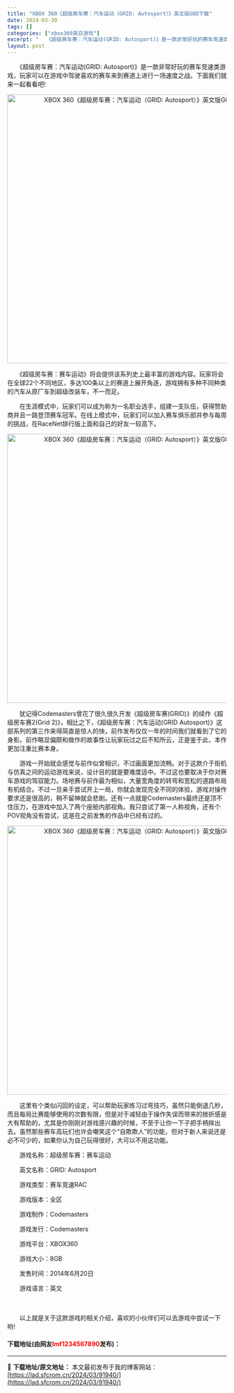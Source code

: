 ```yaml
---
title: "XBOX 360《超级房车赛：汽车运动（GRID: Autosport）》英文版GOD下载"
date: 2024-03-30
tags: []
categories: ["xbox360英日游戏"]
excerpt: "　　《超级房车赛：汽车运动(GRID: Autosport)》是一款非常好玩的赛车竞速类游戏，玩家可以在游戏中驾驶喜欢的赛车来到赛道上进行一场速度之战。下面我们就来一起看看吧! 　　《超级房车赛：赛车运动》将会提供该系列史上最丰富的游戏内容。玩家将会在全球22个不同地区，多达100条以上的赛道上展开&hellip;"
layout: post
---
```


 <p>　　《超级房车赛：汽车运动(GRID: Autosport)》是一款非常好玩的赛车竞速类游戏，玩家可以在游戏中驾驶喜欢的赛车来到赛道上进行一场速度之战。下面我们就来一起看看吧!</p> <p align="center"><img align="" src="https://lad.sfcrom.cn/wp-content/uploads/2024/03/20240330_6607dcd0b5696.webp" style="border-width: 0px; border-style: solid; width: 618px;" alt="XBOX 360《超级房车赛：汽车运动（GRID: Autosport）》英文版GOD下载" /></p> <p>　　《超级房车赛：赛车运动》将会提供该系列史上最丰富的游戏内容。玩家将会在全球22个不同地区，多达100条以上的赛道上展开角逐，游戏拥有多种不同种类的汽车从原厂车到超级改装车，不一而足。</p> <p>　　在生涯模式中，玩家们可以成为称为一名职业选手，组建一支队伍，获得赞助商并且一路登顶赛车冠军。在线上模式中，玩家们可以加入赛车俱乐部并参与每周的挑战，在RaceNet排行版上面和自己的好友一较高下。</p> <p align="center"><img align="" src="https://lad.sfcrom.cn/wp-content/uploads/2024/03/20240330_6607dcd150b3c.webp" style="border-width: 0px; border-style: solid; width: 618px;" alt="XBOX 360《超级房车赛：汽车运动（GRID: Autosport）》英文版GOD下载" /></p> <p>　　犹记得Codemasters曾花了很久很久开发《超级房车赛(GRID)》的续作《超级房车赛2(Grid 2)》，相比之下，《超级房车赛：汽车运动(GRID Autosport)》这部系列的第三作来得简直是惊人的快，前作发布仅仅一年的时间我们就看到了它的身影。前作略显偏颇和做作的故事性让玩家玩过之后不知所云，正是鉴于此，本作更加注重比赛本身。</p> <p>　　游戏一开始就会感觉与前作似曾相识，不过画面更加流畅。对于这款介于街机与仿真之间的运动游戏来说，设计目的就是要难度适中。不过这也要取决于你对赛车游戏的驾驭能力。场地赛与前作最为相似，大量宽角度的转弯和宽松的道路布局有机结合。不过一旦亲手尝试开上一局，你就会发现完全不同的体验，游戏对操作要求还是很高的，稍不留神就会悲剧。还有一点就是Codemasters最终还是顶不住压力，在游戏中加入了两个座舱内部视角。我只尝试了第一人称视角，还有个POV视角没有尝试，这是在之前发售的作品中已经有过的。</p> <p align="center"><img align="" src="https://lad.sfcrom.cn/wp-content/uploads/2024/03/20240330_6607dcd215a08.webp" style="border-width: 0px; border-style: solid; width: 618px;" alt="XBOX 360《超级房车赛：汽车运动（GRID: Autosport）》英文版GOD下载" /></p> <p>　　这里有个类似闪回的设定，可以帮助玩家练习过弯技巧，虽然只能倒退几秒，而且每局比赛能够使用的次数有限，但是对于减轻由于操作失误而带来的挫折感是大有帮助的，尤其是你刚刚对游戏感兴趣的时候，不至于让你一下子把手柄摔出去。虽然那些赛车高玩们也许会嘲笑这个&ldquo;自欺欺人&rdquo;的功能，但对于新人来说还是必不可少的，如果你认为自己玩得很好，大可以不用这功能。</p> <p>　　游戏名称：超级房车赛：赛车运动</p> <p>　　英文名称：GRID: Autosport</p> <p>　　游戏类型：赛车竞速RAC</p> <p>　　游戏版本：全区</p> <p>　　游戏制作：Codemasters</p> <p>　　游戏发行：Codemasters</p> <p>　　游戏平台：XBOX360</p> <p>　　游戏大小：8GB</p> <p>　　发售时间：2014年6月20日</p> <p>　　游戏语言：英文</p> <p><strong>　　</strong></p> <p>　　以上就是关于这款游戏的相关介绍，喜欢的小伙伴们可以去游戏中尝试一下哟!</p> <p><h4>下载地址(由网友<font color="red">lmf1234567890</font>发布)：</h4></p> 

---
📖 **下载地址/原文地址：** 本文最初发布于我的博客网站：[https://lad.sfcrom.cn/2024/03/91940/](https://lad.sfcrom.cn/2024/03/91940/)
